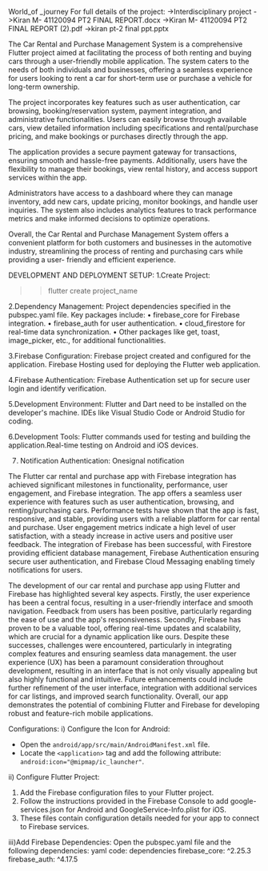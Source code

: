 World_of _journey
For full details of the project:
->Interdisciplinary project
  ->Kiran M- 41120094 PT2 FINAL REPORT.docx
  ->Kiran M- 41120094 PT2 FINAL REPORT (2).pdf
  ->kiran pt-2 final ppt.pptx

The Car Rental and Purchase Management System is a comprehensive Flutter project aimed at facilitating the process of both renting and buying cars through a user-friendly mobile application. The system caters to the needs of both individuals and businesses, offering a seamless experience for users looking to rent a car for short-term use or purchase a vehicle for long-term ownership.

The project incorporates key features such as user authentication, car browsing, booking/reservation system, payment integration, and administrative functionalities. Users can easily browse through available cars, view detailed information including specifications and rental/purchase pricing, and make bookings or purchases directly through the app.

The application provides a secure payment gateway for transactions, ensuring smooth and hassle-free payments. Additionally, users have the flexibility to manage their bookings, view rental history, and access support services within the app.

Administrators have access to a dashboard where they can manage inventory, add new cars, update pricing, monitor bookings, and handle user inquiries. The system also includes analytics features to track performance metrics and make informed decisions to optimize operations.

Overall, the Car Rental and Purchase Management System offers a convenient platform for both customers and businesses in the automotive industry, streamlining the process of renting and purchasing cars while providing a user- friendly and efficient experience.


DEVELOPMENT AND DEPLOYMENT SETUP:
1.Create Project:
>>flutter create project_name
 
2.Dependency Management:
Project dependencies specified in the pubspec.yaml file. Key packages include:
•	firebase_core for Firebase integration.
•	firebase_auth for user authentication.
•	cloud_firestore for real-time data synchronization.
•	Other	packages	like	get,	toast,	image_picker,	etc.,	for additional functionalities.

3.Firebase Configuration:
Firebase project created and configured for the application. Firebase Hosting used for deploying the Flutter web application.

4.Firebase Authentication:
Firebase Authentication set up for secure user login and identify verification.

5.Development Environment:
Flutter and Dart need to be installed on the developer's machine. IDEs like Visual Studio Code or Android Studio for coding.

6.Development Tools:
Flutter	commands	used	for	testing	and	building	the application.Real-time testing on Android and iOS devices.

7. Notification Authentication:
Onesignal notification


The Flutter car rental and purchase app with Firebase integration has achieved significant milestones in functionality, performance, user engagement, and Firebase integration. The app offers a seamless user experience with features such as user authentication, browsing, and renting/purchasing cars. Performance tests have shown that the app is fast, responsive, and stable, providing users with a reliable platform for car rental and purchase. User engagement metrics indicate a high level of user satisfaction, with a steady increase in active users and positive user feedback. The integration of Firebase has been successful, with Firestore providing efficient database management, Firebase Authentication ensuring secure user authentication, and Firebase Cloud Messaging enabling timely notifications for users.

The development of our car rental and purchase app using Flutter and Firebase has highlighted several key aspects. Firstly, the user experience has been a central focus, resulting in a user-friendly interface and smooth navigation. Feedback from users has been positive, particularly regarding the ease of use and the app's responsiveness. Secondly, Firebase has proven to be a valuable tool, offering real-time updates and scalability, which are crucial for a dynamic application like ours. Despite these successes, challenges were encountered, particularly in integrating complex features and ensuring seamless data management. the user experience (UX) has been a paramount consideration throughout development, resulting in an interface that is not only visually appealing but also highly functional and intuitive. Future enhancements could include further refinement of the user interface, integration with additional services for car listings, and improved search functionality. Overall, our app demonstrates the potential of combining Flutter and Firebase for developing robust and feature-rich mobile applications.



Configurations:
i) Configure the Icon for Android:
   - Open the `android/app/src/main/AndroidManifest.xml` file.
   - Locate the `<application>` tag and add the following attribute: `android:icon="@mipmap/ic_launcher"`.

ii) Configure Flutter Project:
1.	Add the Firebase configuration files to your Flutter project.
2.	Follow the instructions provided in the Firebase Console to add google-services.json for Android and GoogleService-Info.plist for iOS.
3.	These files contain configuration details needed for your app to connect to Firebase services.

iii)Add Firebase Dependencies:
Open the pubspec.yaml file and the following dependencies:
yaml code:
dependencies
firebase_core: ^2.25.3
firebase_auth: ^4.17.5
